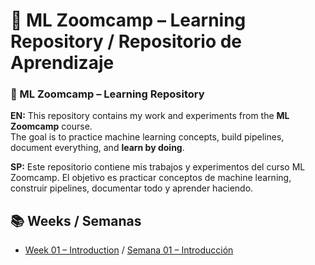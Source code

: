 # 📘 ML Zoomcamp – Learning Repository / Repositorio de Aprendizaje  


### 📌 ML Zoomcamp – Learning Repository  

**EN:** This repository contains my work and experiments from the **ML Zoomcamp** course.  
The goal is to practice machine learning concepts, build pipelines, document everything, and **learn by doing**. 

**SP:** Este repositorio contiene mis trabajos y experimentos del curso ML Zoomcamp.
El objetivo es practicar conceptos de machine learning, construir pipelines, documentar todo y aprender haciendo.

## 📚 Weeks / Semanas

- [Week 01 – Introduction](./01-intro) / [Semana 01 – Introducción](./01-intro)